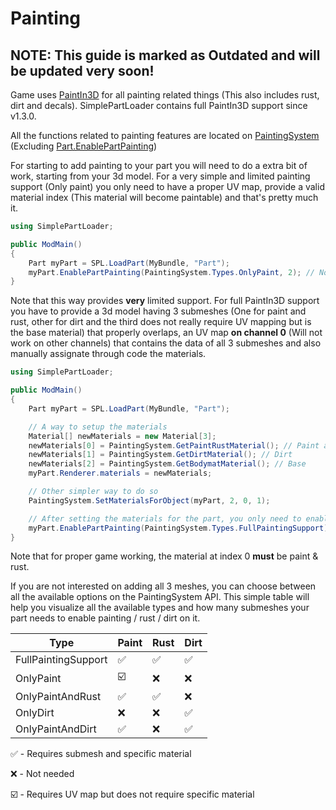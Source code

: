 # Painting

## NOTE: This guide is marked as Outdated and will be updated very soon!

Game uses [PaintIn3D](https://carloswilkes.com/Documentation/PaintIn3D) for all painting related things (This also includes rust, dirt and decals). SimplePartLoader contains full PaintIn3D support since v1.3.0.

All the functions related to painting features are located on [PaintingSystem](api/paintingsystem.md) (Excluding [Part.EnablePartPainting](api/part/enablepartpainting.md))

For starting to add painting to your part you will need to do a extra bit of work, starting from your 3d model. For a very simple and limited painting support (Only paint) you only need to have a proper UV map, provide a valid material index (This material will become paintable) and that's pretty much it.

```csharp
using SimplePartLoader;

public ModMain()
{
    Part myPart = SPL.LoadPart(MyBundle, "Part");
    myPart.EnablePartPainting(PaintingSystem.Types.OnlyPaint, 2); // Now the material on the index 2 will become paintable.
}
```

Note that this way provides **very** limited support. For full PaintIn3D support you have to provide a 3d model having 3 submeshes (One for paint and rust, other for dirt and the third does not really require UV mapping but is the base material) that properly overlaps, an UV map **on channel 0** (Will not work on other channels) that contains the data of all 3 submeshes and also manually assignate through code the materials.

```csharp
using SimplePartLoader;

public ModMain()
{
    Part myPart = SPL.LoadPart(MyBundle, "Part");

    // A way to setup the materials
    Material[] newMaterials = new Material[3];
    newMaterials[0] = PaintingSystem.GetPaintRustMaterial(); // Paint and rust
    newMaterials[1] = PaintingSystem.GetDirtMaterial(); // Dirt
    newMaterials[2] = PaintingSystem.GetBodymatMaterial(); // Base
    myPart.Renderer.materials = newMaterials;

    // Other simpler way to do so
    PaintingSystem.SetMaterialsForObject(myPart, 2, 0, 1);

    // After setting the materials for the part, you only need to enable the painting on the part
    myPart.EnablePartPainting(PaintingSystem.Types.FullPaintingSupport); // No need to specify material index here.
}
```

Note that for proper game working, the material at index 0 **must** be paint & rust.

If you are not interested on adding all 3 meshes, you can choose between all the available options on the PaintingSystem API. This simple table will help you visualize all the available types and how many submeshes your part needs to enable painting / rust / dirt on it.

Type | Paint | Rust | Dirt
---- | ---- | ---- | -----
FullPaintingSupport | ✅ | ✅ | ✅
OnlyPaint | ☑️ | ❌ | ❌
OnlyPaintAndRust | ✅ | ✅ | ❌
OnlyDirt | ❌ | ❌ | ✅
OnlyPaintAndDirt | ✅ | ❌ | ✅

✅ - Requires submesh and specific material

❌ - Not needed

☑️ - Requires UV map but does not require specific material